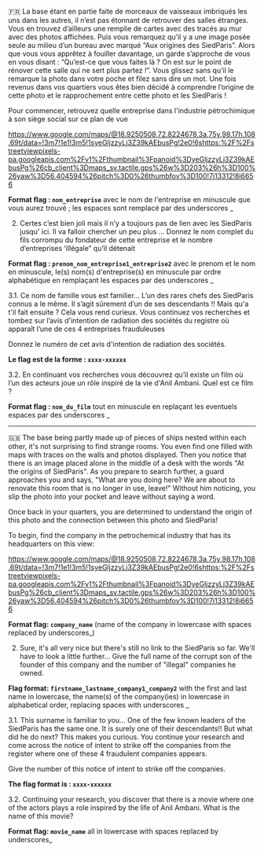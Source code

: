 🇫🇷  La base étant en partie faite de morceaux de vaisseaux imbriqués les uns dans les autres, il n’est pas étonnant de retrouver des salles étranges. Vous en trouvez d’ailleurs une remplie de cartes avec des tracés au mur avec des photos affichées. Puis vous remarquez qu’il y a une image posée seule au milieu d’un bureau avec marqué “Aux origines des SiedParis”. Alors que vous vous apprêtez à fouiller davantage, un garde s’approche de vous en vous disant : “Qu’est-ce que vous faites là ? On est sur le point de rénover cette salle qui ne sert plus partez !”. Vous glissez sans qu’il le remarque la photo dans votre poche et filez sans dire un mot.
Une fois revenus dans vos quartiers vous êtes bien décidé à comprendre l’origine de cette photo et le rapprochement entre cette photo et les SiedParis !

Pour commencer, retrouvez quelle entreprise dans l'industrie pétrochimique à son siège social sur ce plan de vue

https://www.google.com/maps/@18.9250508,72.8224678,3a,75y,98.17h,108.69t/data=!3m7!1e1!3m5!1syeGljzzyLj3Z39kAEbusPg!2e0!6shttps:%2F%2Fstreetviewpixels-pa.googleapis.com%2Fv1%2Fthumbnail%3Fpanoid%3DyeGljzzyLj3Z39kAEbusPg%26cb_client%3Dmaps_sv.tactile.gps%26w%3D203%26h%3D100%26yaw%3D56.404594%26pitch%3D0%26thumbfov%3D100!7i13312!8i6656

**Format flag : `nom_entreprise`**
avec le nom de l'entreprise en minuscule que vous aurez trouvé ; les espaces sont remplacé par des underscores _


2. Certes c’est bien joli mais il n’y a toujours pas de lien avec les SiedParis jusqu' ici. Il va falloir chercher un peu plus …
Donnez le nom complet du fils corrompu du fondateur de cette entreprise et le nombre d’entreprises ‘illégale” qu’il détenait

**Format flag : `prenom_nom_entreprise1_entreprise2`**
avec le prenom et le nom en minuscule, le(s) nom(s) d'entreprise(s) en minuscule par ordre alphabétique en remplaçant les espaces par des underscores _


3.1. Ce nom de famille vous est familier… L’un des rares chefs des SiedParis connus a le même. Il s’agit sûrement d’un de ses descendants !! Mais qu'a t'il fait ensuite ? Cela vous rend curieux. Vous continuez vos recherches et tombez sur l’avis d'intention de radiation des sociétés du registre où apparaît l’une de ces 4 entreprises frauduleuses

Donnez le numéro de cet avis d'intention de radiation des sociétés.

**Le flag est de la forme : `xxxx-xxxxxx`**


3.2. En continuant vos recherches vous découvrez qu’il existe un film où l’un des acteurs joue un rôle inspiré de la vie d'Anil Ambani. Quel est ce film ?

**Format flag : `nom_du_film`**
tout en minuscule en replaçant les eventuels espaces par des underscores _


--------------------------------------------------------------------------------------------------------------

🇬🇧 The base being partly made up of pieces of ships nested within each other, it's not surprising to find strange rooms. You even find one filled with maps with traces on the walls and photos displayed. Then you notice that there is an image placed alone in the middle of a desk with the words "At the origins of SiedParis". As you prepare to search further, a guard approaches you and says, "What are you doing here? We are about to renovate this room that is no longer in use, leave!" Without him noticing, you slip the photo into your pocket and leave without saying a word.

Once back in your quarters, you are determined to understand the origin of this photo and the connection between this photo and SiedParis!

To begin, find the company in the petrochemical industry that has its headquarters on this view:

https://www.google.com/maps/@18.9250508,72.8224678,3a,75y,98.17h,108.69t/data=!3m7!1e1!3m5!1syeGljzzyLj3Z39kAEbusPg!2e0!6shttps:%2F%2Fstreetviewpixels-pa.googleapis.com%2Fv1%2Fthumbnail%3Fpanoid%3DyeGljzzyLj3Z39kAEbusPg%26cb_client%3Dmaps_sv.tactile.gps%26w%3D203%26h%3D100%26yaw%3D56.404594%26pitch%3D0%26thumbfov%3D100!7i13312!8i6656

**Format flag: `company_name`**
(name of the company in lowercase with spaces replaced by underscores_)


2. Sure, it's all very nice but there's still no link to the SiedParis so far. We'll have to look a little further...
Give the full name of the corrupt son of the founder of this company and the number of "illegal" companies he owned.

**Flag format: `firstname_lastname_company1_company2`**
with the first and last name in lowercase, the name(s) of the company(ies) in lowercase in alphabetical order, replacing spaces with underscores _


3.1. This surname is familiar to you... One of the few known leaders of the SiedParis has the same one. It is surely one of their descendants!! But what did he do next? This makes you curious. You continue your research and come across the notice of intent to strike off the companies from the register where one of these 4 fraudulent companies appears.

Give the number of this notice of intent to strike off the companies.

**The flag format is : `xxxx-xxxxxx`**


3.2. Continuing your research, you discover that there is a movie where one of the actors plays a role inspired by the life of Anil Ambani. What is the name of this movie?

**Format flag: `movie_name`**
all in lowercase with spaces replaced by underscores_